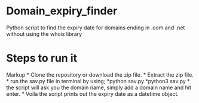 # Domain_expiry_finder
Python script to find the expiry date for domains ending in .com and .net without using the whois library

# Steps to run it
Markup * Clone the repository or download the zip file.
	   * Extract the zip file.
	   * run the sav.py file in terminal by using;
		   *python sav.py
		   *python3 sav.py
	   * the script will ask you the domain name, simply add a domain name and hit enter.
	   * Voila the script prints out the expiry date as a datetime object.